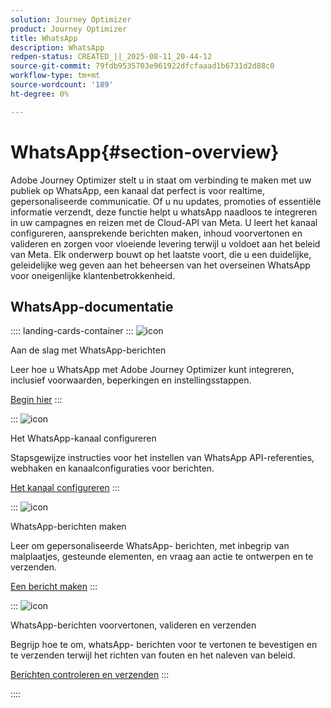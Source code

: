 ```yaml
---
solution: Journey Optimizer
product: Journey Optimizer
title: WhatsApp
description: WhatsApp
redpen-status: CREATED_||_2025-08-11_20-44-12
source-git-commit: 79fdb9535703e961922dfcfaaad1b6731d2d88c0
workflow-type: tm+mt
source-wordcount: '189'
ht-degree: 0%

---
```



# WhatsApp{#section-overview}

Adobe Journey Optimizer stelt u in staat om verbinding te maken met uw publiek op WhatsApp, een kanaal dat perfect is voor realtime, gepersonaliseerde communicatie. Of u nu updates, promoties of essentiële informatie verzendt, deze functie helpt u whatsApp naadloos te integreren in uw campagnes en reizen met de Cloud-API van Meta. U leert het kanaal configureren, aansprekende berichten maken, inhoud voorvertonen en valideren en zorgen voor vloeiende levering terwijl u voldoet aan het beleid van Meta. Elk onderwerp bouwt op het laatste voort, die u een duidelijke, geleidelijke weg geven aan het beheersen van het overseinen WhatsApp voor oneigenlijke klantenbetrokkenheid.

## WhatsApp-documentatie

:::: landing-cards-container
:::
![icon]( https://cdn.experienceleague.adobe.com/icons/circle-play.svg)

Aan de slag met WhatsApp-berichten

Leer hoe u WhatsApp met Adobe Journey Optimizer kunt integreren, inclusief voorwaarden, beperkingen en instellingsstappen.

[Begin hier](../using/whatsapp/get-started-whatsapp.md)
:::

:::
![icon]( https://cdn.experienceleague.adobe.com/icons/gear.svg)

Het WhatsApp-kanaal configureren

Stapsgewijze instructies voor het instellen van WhatsApp API-referenties, webhaken en kanaalconfiguraties voor berichten.

[Het kanaal configureren](../using/whatsapp/whatsapp-configuration.md)
:::

:::
![icon]( https://cdn.experienceleague.adobe.com/icons/list-check.svg)

WhatsApp-berichten maken

Leer om gepersonaliseerde WhatsApp- berichten, met inbegrip van malplaatjes, gesteunde elementen, en vraag aan actie te ontwerpen en te verzenden.

[Een bericht maken](../using/whatsapp/create-whatsapp.md)
:::

:::
![icon]( https://cdn.experienceleague.adobe.com/icons/check-circle.svg)

WhatsApp-berichten voorvertonen, valideren en verzenden

Begrijp hoe te om, whatsApp- berichten voor te vertonen te bevestigen en te verzenden terwijl het richten van fouten en het naleven van beleid.

[Berichten controleren en verzenden](../using/whatsapp/send-whatsapp.md)
:::

::::
